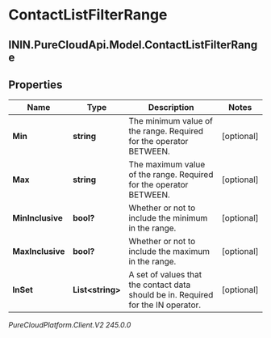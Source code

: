 # ContactListFilterRange

## ININ.PureCloudApi.Model.ContactListFilterRange

## Properties

|Name | Type | Description | Notes|
|------------ | ------------- | ------------- | -------------|
| **Min** | **string** | The minimum value of the range. Required for the operator BETWEEN. | [optional] |
| **Max** | **string** | The maximum value of the range. Required for the operator BETWEEN. | [optional] |
| **MinInclusive** | **bool?** | Whether or not to include the minimum in the range. | [optional] |
| **MaxInclusive** | **bool?** | Whether or not to include the maximum in the range. | [optional] |
| **InSet** | **List&lt;string&gt;** | A set of values that the contact data should be in. Required for the IN operator. | [optional] |



_PureCloudPlatform.Client.V2 245.0.0_
